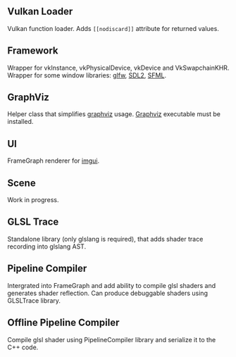 ## Vulkan Loader
Vulkan function loader. Adds `[[nodiscard]]` attribute for returned values.

## Framework
Wrapper for vkInstance, vkPhysicalDevice, vkDevice and VkSwapchainKHR.
Wrapper for some window libraries: [glfw](https://github.com/glfw/glfw), [SDL2](https://www.libsdl.org), [SFML](https://github.com/SFML/SFML).

## GraphViz
Helper class that simplifies [graphviz](https://www.graphviz.org/) usage.
[Graphviz](https://www.graphviz.org/) executable must be installed.

## UI
FrameGraph renderer for [imgui](https://github.com/ocornut/imgui).

## Scene
Work in progress.

## GLSL Trace
Standalone library (only glslang is required), that adds shader trace recording into glslang AST.

## Pipeline Compiler
Intergrated into FrameGraph and add ability to compile glsl shaders and generates shader reflection.
Can produce debuggable shaders using GLSLTrace library.

## Offline Pipeline Compiler
Compile glsl shader using PipelineCompiler library and serialize it to the C++ code.
